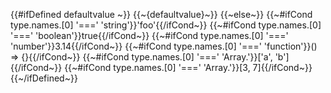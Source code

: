 {{#ifDefined defaultvalue ~}}
  {{~{defaultvalue}~}}
{{~else~}}
  {{~#ifCond type.names.[0] '===' 'string'}}'foo'{{/ifCond~}}
  {{~#ifCond type.names.[0] '===' 'boolean'}}true{{/ifCond~}}
  {{~#ifCond type.names.[0] '===' 'number'}}3.14{{/ifCond~}}
  {{~#ifCond type.names.[0] '===' 'function'}}() => {}{{/ifCond~}}
  {{~#ifCond type.names.[0] '===' 'Array.<string>'}}['a', 'b']{{/ifCond~}}
  {{~#ifCond type.names.[0] '===' 'Array.<number>'}}[3, 7]{{/ifCond~}}
{{~/ifDefined~}}
